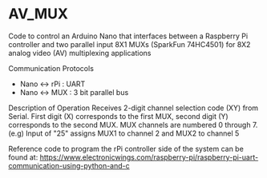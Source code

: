 # AV_MUX

Code to control an Arduino Nano that interfaces between a 
Raspberry Pi controller and two parallel input 8X1 MUXs (SparkFun 74HC4501)
for 8X2 analog video (AV) multiplexing applications

Communication Protocols
* Nano <-> rPi : UART
* Nano <-> MUX : 3 bit parallel bus

Description of Operation
Receives 2-digit channel selection code (XY) from Serial.
First digit (X) corresponds to the first MUX, second digit (Y) corresponds to the second MUX.
MUX channels are numbered 0 through 7.
(e.g) Input of "25" assigns MUX1 to channel 2 and MUX2 to channel 5

Reference code to program the rPi controller side of the system can be found at:
https://www.electronicwings.com/raspberry-pi/raspberry-pi-uart-communication-using-python-and-c
